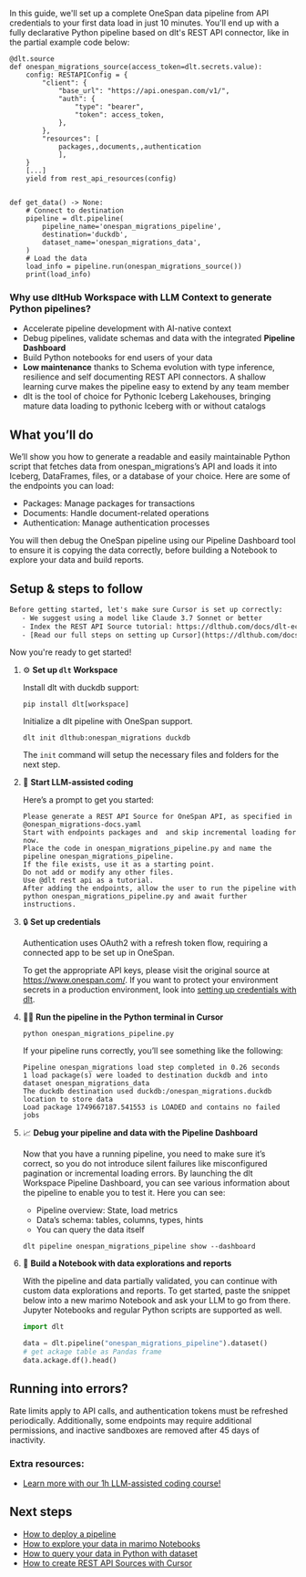 In this guide, we'll set up a complete OneSpan data pipeline from API credentials to your first data load in just 10 minutes. You'll end up with a fully declarative Python pipeline based on dlt's REST API connector, like in the partial example code below:

```python-outcome
@dlt.source
def onespan_migrations_source(access_token=dlt.secrets.value):
    config: RESTAPIConfig = {
        "client": {
            "base_url": "https://api.onespan.com/v1/",
            "auth": {
                "type": "bearer",
                "token": access_token,
            },
        },
        "resources": [
            packages,,documents,,authentication
            ],
    }
    [...]
    yield from rest_api_resources(config)


def get_data() -> None:
    # Connect to destination
    pipeline = dlt.pipeline(
        pipeline_name='onespan_migrations_pipeline',
        destination='duckdb',
        dataset_name='onespan_migrations_data', 
    )
    # Load the data
    load_info = pipeline.run(onespan_migrations_source())
    print(load_info) 
```

### Why use dltHub Workspace with LLM Context to generate Python pipelines?

- Accelerate pipeline development with AI-native context
- Debug pipelines, validate schemas and data with the integrated **Pipeline Dashboard**
- Build Python notebooks for end users of your data
- **Low maintenance** thanks to Schema evolution with type inference, resilience and self documenting REST API connectors. A shallow learning curve makes the pipeline easy to extend by any team member
- dlt is the tool of choice for Pythonic Iceberg Lakehouses, bringing mature data loading to pythonic Iceberg with or without catalogs

## What you’ll do

We’ll show you how to generate a readable and easily maintainable Python script that fetches data from onespan_migrations’s API and loads it into Iceberg, DataFrames, files, or a database of your choice. Here are some of the endpoints you can load:

- Packages: Manage packages for transactions
- Documents: Handle document-related operations
- Authentication: Manage authentication processes

You will then debug the OneSpan pipeline using our Pipeline Dashboard tool to ensure it is copying the data correctly, before building a Notebook to explore your data and build reports.

## Setup & steps to follow

```default
Before getting started, let's make sure Cursor is set up correctly:
   - We suggest using a model like Claude 3.7 Sonnet or better
   - Index the REST API Source tutorial: https://dlthub.com/docs/dlt-ecosystem/verified-sources/rest_api/ and add it to context as **@dlt rest api**
   - [Read our full steps on setting up Cursor](https://dlthub.com/docs/dlt-ecosystem/llm-tooling/cursor-restapi#23-configuring-cursor-with-documentation)
```

Now you're ready to get started!

1. ⚙️ **Set up `dlt` Workspace**
    
    Install dlt with duckdb support:
    ```shell
    pip install dlt[workspace]
    ```

    Initialize a dlt pipeline with OneSpan support.
    ```shell
    dlt init dlthub:onespan_migrations duckdb
    ```

    The `init` command will setup the necessary files and folders for the next step.
    
2. 🤠 **Start LLM-assisted coding**
    
    Here’s a prompt to get you started:
    
    ```prompt
    Please generate a REST API Source for OneSpan API, as specified in @onespan_migrations-docs.yaml 
    Start with endpoints packages and  and skip incremental loading for now. 
    Place the code in onespan_migrations_pipeline.py and name the pipeline onespan_migrations_pipeline. 
    If the file exists, use it as a starting point. 
    Do not add or modify any other files. 
    Use @dlt rest api as a tutorial. 
    After adding the endpoints, allow the user to run the pipeline with python onespan_migrations_pipeline.py and await further instructions.
    ```

    
3. 🔒 **Set up credentials** 
    
    Authentication uses OAuth2 with a refresh token flow, requiring a connected app to be set up in OneSpan.
    
    To get the appropriate API keys, please visit the original source at https://www.onespan.com/.
    If you want to protect your environment secrets in a production environment, look into [setting up credentials with dlt](https://dlthub.com/docs/walkthroughs/add_credentials).
    
4. 🏃‍♀️ **Run the pipeline in the Python terminal in Cursor**
    
    ```shell
    python onespan_migrations_pipeline.py
    ```
    
    If your pipeline runs correctly, you’ll see something like the following:
    
    ```shell
    Pipeline onespan_migrations load step completed in 0.26 seconds
    1 load package(s) were loaded to destination duckdb and into dataset onespan_migrations_data
    The duckdb destination used duckdb:/onespan_migrations.duckdb location to store data
    Load package 1749667187.541553 is LOADED and contains no failed jobs
    ```
    
5. 📈 **Debug your pipeline and data with the Pipeline Dashboard**

    Now that you have a running pipeline, you need to make sure it’s correct, so you do not introduce silent failures like misconfigured pagination or incremental loading errors. By launching the dlt Workspace Pipeline Dashboard, you can see various information about the pipeline to enable you to test it. Here you can see:
    - Pipeline overview: State, load metrics
    - Data’s schema: tables, columns, types, hints
    - You can query the data itself
    
    ```shell
    dlt pipeline onespan_migrations_pipeline show --dashboard
    ```
    
6. 🐍 **Build a Notebook with data explorations and reports**

    With the pipeline and data partially validated, you can continue with custom data explorations and reports. To get started, paste the snippet below into a new marimo Notebook and ask your LLM to go from there. Jupyter Notebooks and regular Python scripts are supported as well.

    
    ```python
    import dlt

   data = dlt.pipeline("onespan_migrations_pipeline").dataset()
   # get ackage table as Pandas frame
   data.ackage.df().head()
    ```

## Running into errors?

Rate limits apply to API calls, and authentication tokens must be refreshed periodically. Additionally, some endpoints may require additional permissions, and inactive sandboxes are removed after 45 days of inactivity.

### Extra resources:

- [Learn more with our 1h LLM-assisted coding course!](https://www.youtube.com/watch?v=GGid70rnJuM)

## Next steps

- [How to deploy a pipeline](https://dlthub.com/docs/walkthroughs/deploy-a-pipeline)
- [How to explore your data in marimo Notebooks](https://dlthub.com/docs/general-usage/dataset-access/marimo)
- [How to query your data in Python with dataset](https://dlthub.com/docs/general-usage/dataset-access/dataset)
- [How to create REST API Sources with Cursor](https://dlthub.com/docs/dlt-ecosystem/llm-tooling/cursor-restapi)